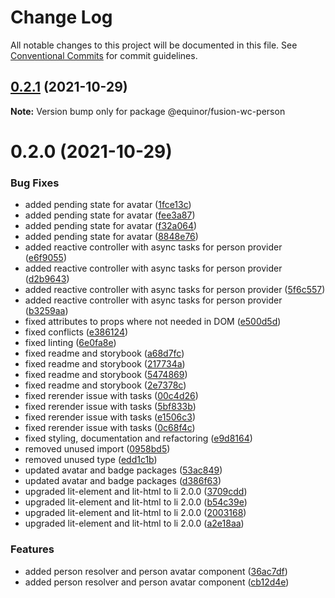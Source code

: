 # Change Log

All notable changes to this project will be documented in this file.
See [Conventional Commits](https://conventionalcommits.org) for commit guidelines.

## [0.2.1](https://github.com/equinor/fusion-web-components/compare/@equinor/fusion-wc-person@0.2.0...@equinor/fusion-wc-person@0.2.1) (2021-10-29)

**Note:** Version bump only for package @equinor/fusion-wc-person





# 0.2.0 (2021-10-29)


### Bug Fixes

* added pending state for avatar ([1fce13c](https://github.com/equinor/fusion-web-components/commit/1fce13c3333f96ea9e9a47f9ac42bc33ce4240f3))
* added pending state for avatar ([fee3a87](https://github.com/equinor/fusion-web-components/commit/fee3a8795f9610c6308833159196da4931572f0f))
* added pending state for avatar ([f32a064](https://github.com/equinor/fusion-web-components/commit/f32a06468de4209bb3fe366d8f812bc887bcbd81))
* added pending state for avatar ([8848e76](https://github.com/equinor/fusion-web-components/commit/8848e7647e49808bcc88ecf32c1727751034ebdf))
* added reactive controller with async tasks for person provider ([e6f9055](https://github.com/equinor/fusion-web-components/commit/e6f9055a3edaabe37403e41bc22d90109a815307))
* added reactive controller with async tasks for person provider ([d2b9643](https://github.com/equinor/fusion-web-components/commit/d2b9643dc1e0653bbfe9b15cdcd09ffd8e20572a))
* added reactive controller with async tasks for person provider ([5f6c557](https://github.com/equinor/fusion-web-components/commit/5f6c5576aff90dee6483cda06cb4b6bae4e296bc))
* added reactive controller with async tasks for person provider ([b3259aa](https://github.com/equinor/fusion-web-components/commit/b3259aac989f3b7d2452bd187a9a5762f4ba6891))
* fixed attributes to props where not needed in DOM ([e500d5d](https://github.com/equinor/fusion-web-components/commit/e500d5dbd95cc6abdcb50bf14f84d824160ecad5))
* fixed conflicts ([e386124](https://github.com/equinor/fusion-web-components/commit/e38612472730b8d9be38c56e5058c8c872e9638c))
* fixed linting ([6e0fa8e](https://github.com/equinor/fusion-web-components/commit/6e0fa8ee478ba852d9744e04107f3a72be447f10))
* fixed readme and storybook ([a68d7fc](https://github.com/equinor/fusion-web-components/commit/a68d7fca30573d818955b39ebc9a6209a347962a))
* fixed readme and storybook ([217734a](https://github.com/equinor/fusion-web-components/commit/217734a7b65ccba7f2002935826756466342b0b3))
* fixed readme and storybook ([5474869](https://github.com/equinor/fusion-web-components/commit/54748691b6cac64027179dc17ef93b5e2dcce233))
* fixed readme and storybook ([2e7378c](https://github.com/equinor/fusion-web-components/commit/2e7378ce2d4924e239a4e2d33d4a83c99d114897))
* fixed rerender issue with tasks ([00c4d26](https://github.com/equinor/fusion-web-components/commit/00c4d26ca321e01c4c9a08d14a3ae80f7ac87209))
* fixed rerender issue with tasks ([5bf833b](https://github.com/equinor/fusion-web-components/commit/5bf833b2409af2672e0ca3b4edf3c80c8ed7155a))
* fixed rerender issue with tasks ([e1506c3](https://github.com/equinor/fusion-web-components/commit/e1506c37322660d40c1044a17117b923c69e35a4))
* fixed rerender issue with tasks ([0c68f4c](https://github.com/equinor/fusion-web-components/commit/0c68f4c608e31ecdec055da7ecd3391a34d16c32))
* fixed styling, documentation and refactoring ([e9d8164](https://github.com/equinor/fusion-web-components/commit/e9d816498e839419af1cbc86041584ee87e59d26))
* removed unused import ([0958bd5](https://github.com/equinor/fusion-web-components/commit/0958bd56b4d18dd7c0928653a3f547bf4b8c7b3b))
* removed unused type ([edd1c1b](https://github.com/equinor/fusion-web-components/commit/edd1c1bc9d476d03f89ed0ac8492db2a2e367369))
* updated avatar and badge packages ([53ac849](https://github.com/equinor/fusion-web-components/commit/53ac8490322218e0673c44adeecc7b43dcac41c7))
* updated avatar and badge packages ([d386f63](https://github.com/equinor/fusion-web-components/commit/d386f6373aff98019fd93359495c22ddbfb476c2))
* upgraded lit-element and lit-html to li 2.0.0 ([3709cdd](https://github.com/equinor/fusion-web-components/commit/3709cddf32629583941af18a6664e0f987a014ba))
* upgraded lit-element and lit-html to li 2.0.0 ([b54c39e](https://github.com/equinor/fusion-web-components/commit/b54c39e2e94066d07ac79ab1b98453155c378cc9))
* upgraded lit-element and lit-html to li 2.0.0 ([2003168](https://github.com/equinor/fusion-web-components/commit/200316866064e26fb991d2195bff2c9a09c1f35a))
* upgraded lit-element and lit-html to li 2.0.0 ([a2e18aa](https://github.com/equinor/fusion-web-components/commit/a2e18aab25f7f1e5c6178a03b2b8d5d9007724f1))


### Features

* added person resolver and person avatar component ([36ac7df](https://github.com/equinor/fusion-web-components/commit/36ac7dfd6a0af41b884d80d72eaaf05f4908422d))
* added person resolver and person avatar component ([cb12d4e](https://github.com/equinor/fusion-web-components/commit/cb12d4ea55925e818c96c05db80e2960686eafe0))
